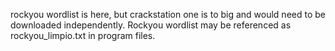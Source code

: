 rockyou wordlist is here, but crackstation one is to big and would need to be downloaded independently. Rockyou wordlist may be referenced as rockyou_limpio.txt in program files.
